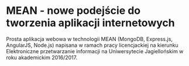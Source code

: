 # MEAN - nowe podejście do tworzenia aplikacji internetowych
Prosta aplikacja webowa w technologii MEAN (MongoDB, Express.js, AngularJS, Node.js) napisana w ramach pracy licencjackiej na kierunku Elektroniczne przetwarzanie informacji na Uniwersytecie Jagiellońskim w roku akademickim 2016/2017.
